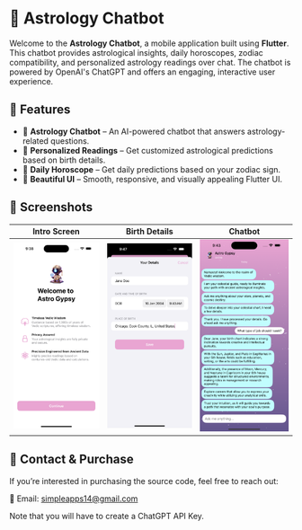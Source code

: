# 🌟 Astrology Chatbot

Welcome to the **Astrology Chatbot**, a mobile application built using **Flutter**. This chatbot provides astrological insights, daily horoscopes, zodiac compatibility, and personalized astrology readings over chat. The chatbot is powered by OpenAI's ChatGPT and offers an engaging, interactive user experience.

## 🚀 Features

- 💬 **Astrology Chatbot** – An AI-powered chatbot that answers astrology-related questions.
- 🔮 **Personalized Readings** – Get customized astrological predictions based on birth details.
- 🌙 **Daily Horoscope** – Get daily predictions based on your zodiac sign.
- 🎨 **Beautiful UI** – Smooth, responsive, and visually appealing Flutter UI.

## 📱 Screenshots

| Intro Screen | Birth Details | Chatbot |
|------------|--------|-----------|
| ![Intro Screen](intro.png) | ![Birth Details](birth_details.png) | ![Chatbot](chatbot.png) |


## 💼 Contact & Purchase

If you’re interested in purchasing the source code, feel free to reach out:

📧 Email: [simpleapps14@gmail.com](mailto:simpleapps14@gmail.com)

Note that you will have to create a ChatGPT API Key.

